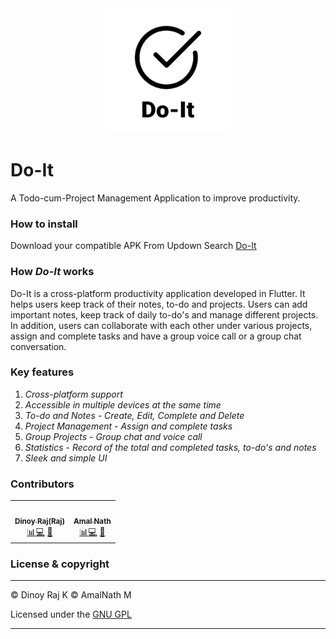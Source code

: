 <div align="center">
  <img src="Do-It%20App/assets/icon.png" width="200">
</div>

# Do-It
A Todo-cum-Project Management Application to improve productivity.

### How to install
Download your compatible APK From Updown Search <a href="https://do-it.uptodown.com/android">Do-It</a>

### How _Do-It_ works
Do-It is a cross-platform productivity application developed in Flutter. It helps users keep track of their notes, to-do and projects. 
Users can add important notes, keep track of daily to-do's and manage different projects. 
In addition, users can collaborate with each other under various projects, assign and complete tasks and have a group voice call or a group chat conversation. 

### Key features
1. _Cross-platform support_
2. _Accessible in multiple devices at the same time_
3. _To-do and Notes - Create, Edit, Complete and Delete_
4. _Project Management - Assign and complete tasks_
5. _Group Projects - Group chat and voice call_
6. _Statistics - Record of the total and completed tasks, to-do's and notes_
7. _Sleek and simple UI_

### Contributors




<table>
<tr>
      <td align="center"><a href="https://github.com/Dinoy-Raj"><img src="https://avatars2.githubusercontent.com/u/62199728?s=400&u=ec49e70797755f5091bcc1cd3ee60f5faaec91b6&v=4" width="233px;" alt=""/><br /><sub><b>Dinoy Raj(Raj)</b></sub></a><br /><a href="https://github.com/Dinoy-Raj" title="Ui Design Using Flutter And Backend FireBase">📊</a><a href="https://github.com/Dinoy-Raj/ProductivityApp" title="Code">💻</a></a> <a href="#maintenance-Dinoy-Raj" title="Maintenance">🚧</a></td>
      <td align="center"><a href="https://github.com/amalnathm7"><img src="https://avatars.githubusercontent.com/u/64605131?v=4" width="233px;" alt=""/><br /><sub><b>Amal Nath</b></sub></a><br /><a href="https://github.com/amalnathm7" title="Ui Design Using Flutter And Backend FireBase">📊</a><a href="hhttps://github.com/Dinoy-Raj/ProductivityApp" title="Code">💻</a></a> <a href="#maintenance-amalnathm7" title="Maintenance">🚧</a></td>
 </tr>
   


</table>









### License & copyright
---

© Dinoy Raj K
© AmalNath M

Licensed under the [GNU GPL](LICENSE)

---
